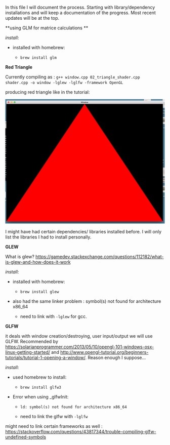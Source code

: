 
In this file I will document the process. Starting with library/dependency installations and will keep a documentation of the progress. Most recent updates will be at the top. 


**using GLM for matrice calculations **

*install:*

  * installed with homebrew: 

    * `brew install glm`


**Red Triangle**

Currently compiling as : `g++ window.cpp 02_triangle_shader.cpp shader.cpp -o window -lglew -lglfw -framework OpenGL `

producing red triangle like in the tutorial: 

![red triangle](images/red_triangle.png)


I might have had certain dependencies/ libraries installed before. I will only list the libraries I had to install personally. 

**GLEW**

What is glew? https://gamedev.stackexchange.com/questions/112182/what-is-glew-and-how-does-it-work

*install:*

  * installed with homebrew: 

    * `brew install glew`

  * also had the same linker problem : symbol(s) not found for architecture x86_64

    * need to link with `-lglew` for gcc. 
    
**GLFW**

it deals with window creation/destroying, user input/output we will use GLFW. Recommended by https://solarianprogrammer.com/2013/05/10/opengl-101-windows-osx-linux-getting-started/ and http://www.opengl-tutorial.org/beginners-tutorials/tutorial-1-opening-a-window/. Reason enough I suppose...

*install:*

  * used homebrew to install:

    * `brew install glfw3` 

  * Error when using _glfwInit:

    * `ld: symbol(s) not found for architecture x86_64`

    * need to link the glfw with `-lglfw`

might need to link certain frameworks as well : https://stackoverflow.com/questions/43817344/trouble-compiling-glfw-undefined-symbols




